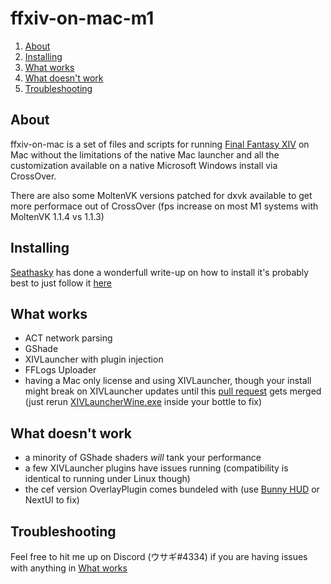 # ffxiv-on-mac-m1

1. [About](#about)
1. [Installing](#installing)
1. [What works](#what-works)
1. [What doesn't work](#what-doesnt-work)
1. [Troubleshooting](#troubleshooting)

## About

ffxiv-on-mac is a set of files and scripts for running [Final Fantasy XIV](http://www.finalfantasyxiv.com/) on Mac without the limitations of the native Mac launcher and all the customization available on a native Microsoft Windows install via CrossOver.

There are also some MoltenVK versions patched for dxvk available to get more performace out of CrossOver (fps increase on most M1 systems with MoltenVK 1.1.4 vs 1.1.3)

## Installing

[Seathasky](https://github.com/seathasky) has done a wonderfull write-up on how to install it's probably best to just follow it [here](https://github.com/seathasky/FF14-MAC_ModSupport)

## What works

* ACT network parsing
* GShade
* XIVLauncher with plugin injection
* FFLogs Uploader
* having a Mac only license and using XIVLauncher, though your install might break on XIVLauncher updates until this [pull request](https://github.com/goatcorp/FFXIVQuickLauncher/pull/572) gets merged (just rerun [XIVLauncherWine.exe](https://github.com/marzent/ffxiv-on-mac/raw/main/XIVLauncherWine.exe) inside your bottle to fix)

## What doesn't work

* a minority of GShade shaders *will* tank your performance
* a few XIVLauncher plugins have issues running (compatibility is identical to running under Linux though)
* the cef version OverlayPlugin comes bundeled with (use [Bunny HUD](https://github.com/marzent/Bunny-HUD) or NextUI to fix)

## Troubleshooting

Feel free to hit me up on Discord (ウサギ#4334) if you are having issues with anything in [What works](#what-works)
